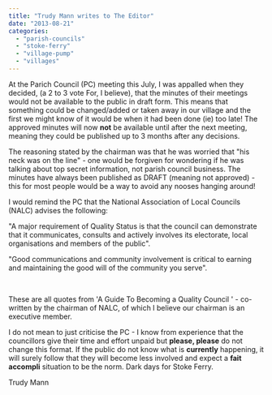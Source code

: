 ```yaml
---
title: "Trudy Mann writes to The Editor"
date: "2013-08-21"
categories: 
  - "parish-councils"
  - "stoke-ferry"
  - "village-pump"
  - "villages"
---
```


At the Parich Council (PC) meeting this July, I was appalled when they decided, (a 2 to 3 vote For, I believe), that the minutes of their meetings would not be available to the public in draft form. This means that something could be changed/added or taken away in our village and the first we might know of it would be when it had been done (ie) too late! The approved minutes will now **not** be available until after the next meeting, meaning they could be published up to 3 months after any decisions.

The reasoning stated by the chairman was that he was worried that "his neck was on the line" - one would be forgiven for wondering if he was talking about top secret information, not parish council business. The minutes have always been published as DRAFT (meaning not approved) - this for most people would be a way to avoid any nooses hanging around!

I would remind the PC that the National Association of Local Councils (NALC) advises the following:

"A major requirement of Quality Status is that the council can demonstrate that it communicates, consults and actively involves its electorate, local organisations and members of the public".

"Good communications and community involvement is critical to earning and maintaining the good will of the community you serve".

 

These are all quotes from 'A Guide To Becoming a Quality Council ' - co-written by the chairman of NALC, of which I believe our chairman is an executive member.

I do not mean to just criticise the PC - I know from experience that the councillors give their time and effort unpaid but **please, please** do not change this format. If the public do not know what is **currently** happening, it will surely follow that they will become less involved and expect a **fait accompli** situation to be the norm. Dark days for Stoke Ferry.

Trudy Mann
